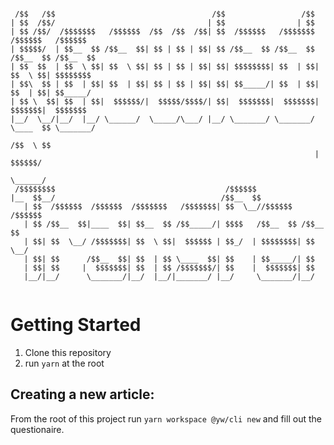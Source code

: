 
```

 /$$   /$$                                   /$$                 /$$                    
| $$  /$$/                                  | $$                | $$                    
| $$ /$$/  /$$$$$$$   /$$$$$$  /$$  /$$  /$$| $$  /$$$$$$   /$$$$$$$  /$$$$$$   /$$$$$$ 
| $$$$$/  | $$__  $$ /$$__  $$| $$ | $$ | $$| $$ /$$__  $$ /$$__  $$ /$$__  $$ /$$__  $$
| $$  $$  | $$  \ $$| $$  \ $$| $$ | $$ | $$| $$| $$$$$$$$| $$  | $$| $$  \ $$| $$$$$$$$
| $$\  $$ | $$  | $$| $$  | $$| $$ | $$ | $$| $$| $$_____/| $$  | $$| $$  | $$| $$_____/
| $$ \  $$| $$  | $$|  $$$$$$/|  $$$$$/$$$$/| $$|  $$$$$$$|  $$$$$$$|  $$$$$$$|  $$$$$$$
|__/  \__/|__/  |__/ \______/  \_____/\___/ |__/ \_______/ \_______/ \____  $$ \_______/
                                                                     /$$  \ $$          
                                                                    |  $$$$$$/          
                                                                     \______/           
 /$$$$$$$$                                      /$$$$$$                                 
|__  $$__/                                     /$$__  $$                                
   | $$  /$$$$$$  /$$$$$$  /$$$$$$$   /$$$$$$$| $$  \__//$$$$$$   /$$$$$$               
   | $$ /$$__  $$|____  $$| $$__  $$ /$$_____/| $$$$   /$$__  $$ /$$__  $$              
   | $$| $$  \__/ /$$$$$$$| $$  \ $$|  $$$$$$ | $$_/  | $$$$$$$$| $$  \__/              
   | $$| $$      /$$__  $$| $$  | $$ \____  $$| $$    | $$_____/| $$                    
   | $$| $$     |  $$$$$$$| $$  | $$ /$$$$$$$/| $$    |  $$$$$$$| $$                    
   |__/|__/      \_______/|__/  |__/|_______/ |__/     \_______/|__/                    
                                                                                                                                        
```                                                     
                                                                                             
# Getting Started
1. Clone this repository
2. run ``` yarn ``` at the root

## Creating a new article: 
From the root of this project run ```yarn workspace @yw/cli new``` and fill out the questionaire. 
